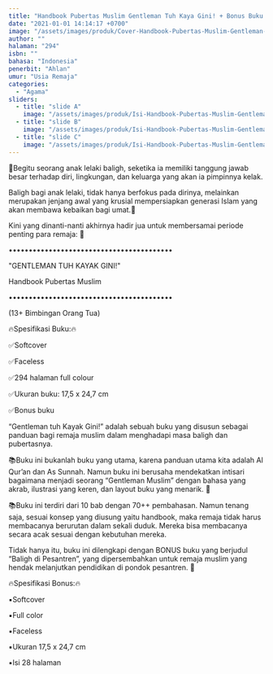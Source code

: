 ```yaml
---
title: "Handbook Pubertas Muslim Gentleman Tuh Kaya Gini! + Bonus Buku Baligh di Pesantren"
date: "2021-01-01 14:14:17 +0700"
image: "/assets/images/produk/Cover-Handbook-Pubertas-Muslim-Gentleman-Tuh-Kaya-Gini!-+-Bonus-Buku-Baligh-di-Pesantren.jpg"
author: ""
halaman: "294"
isbn: ""
bahasa: "Indonesia"
penerbit: "Ahlan"
umur: "Usia Remaja"
categories: 
  - "Agama"
sliders: 
  - title: "slide A"
    image: "/assets/images/produk/Isi-Handbook-Pubertas-Muslim-Gentleman-Tuh-Kaya-Gini!-+-Bonus-Buku-Baligh-di-Pesantren-1.png"
  - title: "slide B"
    image: "/assets/images/produk/Isi-Handbook-Pubertas-Muslim-Gentleman-Tuh-Kaya-Gini!-+-Bonus-Buku-Baligh-di-Pesantren-2.png"
  - title: "slide C"
    image: "/assets/images/produk/Isi-Handbook-Pubertas-Muslim-Gentleman-Tuh-Kaya-Gini!-+-Bonus-Buku-Baligh-di-Pesantren-3.png"
---
```


🌴Begitu seorang anak lelaki baligh, seketika ia memiliki tanggung jawab besar terhadap diri, lingkungan, dan keluarga yang akan ia pimpinnya kelak.



Baligh bagi anak lelaki, tidak hanya berfokus pada dirinya, melainkan merupakan jenjang awal yang krusial mempersiapkan generasi Islam yang akan membawa kebaikan bagi umat.🌱



Kini yang dinanti-nanti akhirnya hadir jua untuk membersamai periode penting para remaja: 🥰



•••••••••••••••••••••••••••••••••••••••••

"GENTLEMAN TUH KAYAK GINI!"

Handbook Pubertas Muslim

•••••••••••••••••••••••••••••••••••••••••

(13+ Bimbingan Orang Tua)



🔥Spesifikasi Buku:🔥

✅Softcover

✅Faceless

✅294 halaman full colour

✅Ukuran buku: 17,5 x 24,7 cm

✅Bonus buku



“Gentleman tuh Kayak Gini!” adalah sebuah buku yang disusun sebagai panduan bagi remaja muslim dalam menghadapi masa baligh dan pubertasnya.



📚Buku ini bukanlah buku yang utama, karena panduan utama kita adalah Al Qur’an dan As Sunnah. Namun buku ini berusaha mendekatkan intisari bagaimana menjadi seorang “Gentleman Muslim” dengan bahasa yang akrab, ilustrasi yang keren, dan layout buku yang menarik. 🥳



📚Buku ini terdiri dari 10 bab dengan 70++ pembahasan. Namun tenang saja, sesuai konsep yang diusung yaitu handbook, maka remaja tidak harus membacanya berurutan dalam sekali duduk. Mereka bisa membacanya secara acak sesuai dengan kebutuhan mereka.



Tidak hanya itu, buku ini dilengkapi dengan BONUS buku yang berjudul “Baligh di Pesantren”, yang dipersembahkan untuk remaja muslim yang hendak melanjutkan pendidikan di pondok pesantren. 🌴



🔥Spesifikasi Bonus:🔥

▪️Softcover

▪️Full color

▪️Faceless

▪️Ukuran 17,5 x 24,7 cm

▪️Isi 28 halaman

